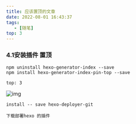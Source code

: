 ```yaml
---
title: 应该置顶的文章
date: 2022-08-01 16:43:37
tags: 
   - [随笔]
top: 3
---
```


### 4.1安装插件  置顶
<!--more-->

```
npm uninstall hexo-generator-index --save
npm install hexo-generator-index-pin-top --save

top: 3
```
![img](https://img2.baidu.com/it/u=2066441901,1215943116&fm=253&app=138&size=w931&n=0&f=JPEG&fmt=auto?sec=1659459600&t=b10c51f1e14a8472525b781c3e47fc92)

```
install -- save hexo-deployer-git

下载部署hexo 的插件
```